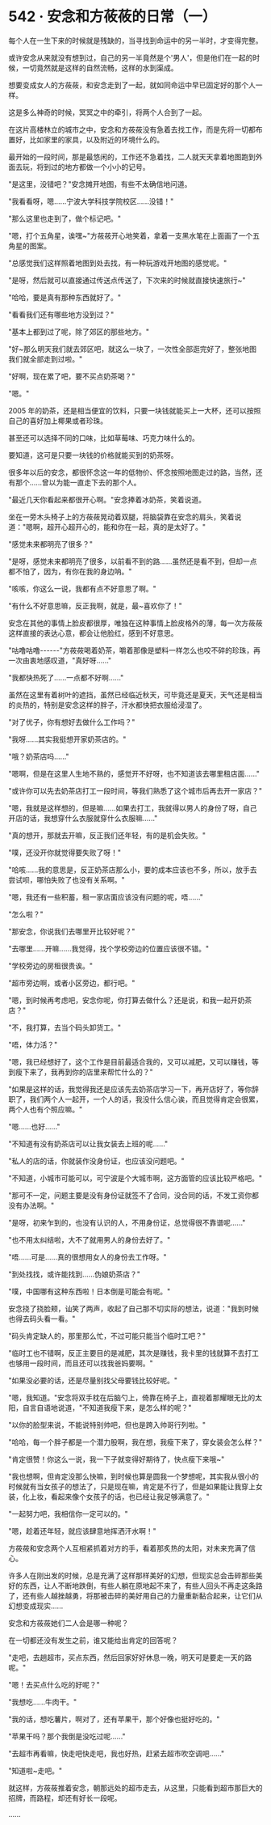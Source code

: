 <link rel="stylesheet" href="../styles/text.css" />
<h1>542 · 安念和方莜莜的日常（一）</h1>

每个人在一生下来的时候就是残缺的，当寻找到命运中的另一半时，才变得完整。

或许安念从来就没有想到过，自己的另一半竟然是个'男人'，但是他们在一起的时候，一切竟然就是这样的自然流畅，这样的水到渠成。

想要变成女人的方莜莜，和安念走到了一起，就如同命运中早已固定好的那个人一样。

这是多么神奇的时候，冥冥之中的牵引，将两个人合到了一起。

在这片高楼林立的城市之中，安念和方莜莜没有急着去找工作，而是先将一切都布置好，比如家里的家具，以及附近的环境什么的。

最开始的一段时间，那是最悠闲的，工作还不急着找，二人就天天拿着地图跑到外面去玩，将到过的地方都做一个小小的记号。

"是这里，没错吧？"安念摊开地图，有些不太确信地问道。

"我看看呀，嗯......宁波大学科技学院校区......没错！"

"那么这里也走到了，做个标记吧。"

"嗯，打个五角星，诶嘿\~"方莜莜开心地笑着，拿着一支黑水笔在上面画了一个五角星的图案。

"总感觉我们这样照着地图到处去找，有一种玩游戏开地图的感觉呢。"

"是呀，然后就可以直接通过传送点传送了，下次来的时候就直接快速旅行\~"

"哈哈，要是真有那种东西就好了。"

"看看我们还有哪些地方没到过？"

"基本上都到过了呢，除了郊区的那些地方。"

"好\~那么明天我们就去郊区吧，就这么一块了，一次性全部逛完好了，整张地图我们就全部走到过啦。"

"好啊，现在累了吧，要不买点奶茶喝？"

"嗯。"

2005 年的奶茶，还是相当便宜的饮料，只要一块钱就能买上一大杯，还可以按照自己的喜好加上椰果或者珍珠。

甚至还可以选择不同的口味，比如草莓味、巧克力味什么的。

要知道，这可是只要一块钱的价格就能买到的奶茶呀。

很多年以后的安念，都很怀念这一年的低物价、怀念按照地图走过的路，当然，还有那个......曾以为能一直走下去的那个人。

"最近几天你看起来都很开心啊。"安念捧着冰奶茶，笑着说道。

坐在一旁木头椅子上的方莜莜晃动着双腿，将脑袋靠在安念的肩头，笑着说道："嗯啊，超开心超开心的，能和你在一起，真的是太好了。"

"感觉未来都明亮了很多？"

"是呀，感觉未来都明亮了很多，以前看不到的路......虽然还是看不到，但却一点都不怕了，因为，有你在我的身边呐。"

"咳咳，你这么一说，我都有点不好意思了啊。"

"有什么不好意思嘛，反正我啊，就是，最\~喜欢你了！"

安念在其他的事情上脸皮都很厚，唯独在这种事情上脸皮格外的薄，每一次方莜莜这样直接的表达心意，都会让他脸红，感到不好意思。

"咕噜咕噜------"方莜莜喝着奶茶，嚼着那像是塑料一样怎么也咬不碎的珍珠，再一次由衷地感叹道，"真好呀......"

"我都快热死了......一点都不好啊......"

虽然在这里有着树叶的遮挡，虽然已经临近秋天，可毕竟还是夏天，天气还是相当的炎热的，特别是安念这样的胖子，汗水都快把衣服给浸湿了。

"对了优子，你有想好去做什么工作吗？"

"我呀......其实我挺想开家奶茶店的。"

"哦？奶茶店吗......"

"嗯啊，但是在这里人生地不熟的，感觉开不好呀，也不知道该去哪里租店面......"

"或许你可以先去奶茶店打工一段时间，等我们熟悉了这个城市后再去开一家店？"

"嗯，我就是这样想的，但是嘛......如果去打工，我就得以男人的身份了呀，自己开店的话，我想穿什么衣服就穿什么衣服嘛......"

"真的想开，那就去开嘛，反正我们还年轻，有的是机会失败。"

"噗，还没开你就觉得要失败了呀！"

"哈咳......我的意思是，反正奶茶店那么小，要的成本应该也不多，所以，放手去尝试呗，哪怕失败了也没有关系啊。"

"嗯，我还有一些积蓄，租一家店面应该没有问题的呢，唔......"

"怎么啦？"

"那安念，你说我们去哪里开比较好呢？"

"去哪里......开嘛......我觉得，找个学校旁边的位置应该很不错。"

"学校旁边的房租很贵诶。"

"超市旁边啊，或者小区旁边，都行吧。"

"嗯，到时候再考虑吧，安念你呢，你打算去做什么？还是说，和我一起开奶茶店？"

"不，我打算，去当个码头卸货工。"

"唔，体力活？"

"嗯，我已经想好了，这个工作是目前最适合我的，又可以减肥，又可以赚钱，等到瘦下来了，我再到你的店里来帮忙什么的？"

"如果是这样的话，我觉得我还是应该先去奶茶店学习一下，再开店好了，等你辞职了，我们两个人一起开，一个人的话，我没什么信心诶，而且觉得肯定会很累，两个人也有个照应嘛。"

"嗯......也好......"

"不知道有没有奶茶店可以让我女装去上班的呢......"

"私人的店的话，你就装作没身份证，也应该没问题吧。"

"不知道，小城市可能可以，可宁波是个大城市啊，这方面管的应该比较严格吧。"

"那可不一定，问题主要是没有身份证就签不了合同，没合同的话，不发工资你都没有办法啊。"

"是呀，初来乍到的，也没有认识的人，不用身份证，总觉得很不靠谱呢......"

"也不用太纠结啦，大不了就用男人的身份去好了。"

"唔......可是......真的很想用女人的身份去工作呀。"

"到处找找，或许能找到......伪娘奶茶店？"

"噗，中国哪有这种东西啦！日本倒是可能会有呢。"

安念挠了挠脸颊，讪笑了两声，收起了自己那不切实际的想法，说道："我到时候也得去码头看一看。"

"码头肯定缺人的，那里那么忙，不过可能只能当个临时工吧？"

"临时工也不错啊，反正主要目的是减肥，其次是赚钱，我卡里的钱就算不去打工也够用一段时间，而且还可以找我爸妈要啊。"

"如果没必要的话，还是尽量别找父母要钱比较好呢。"

"嗯，我知道。"安念将双手枕在后脑勺上，倚靠在椅子上，直视着那耀眼无比的太阳，自言自语地说道，"不知道我瘦下来，是怎么样的呢？"

"以你的脸型来说，不能说特别帅吧，但也是跨入帅哥行列啦。"

"哈哈，每一个胖子都是一个潜力股啊，我在想，我瘦下来了，穿女装会怎么样？"

"肯定很赞！你这么一说，我一下子就变得好期待了，快点瘦下来哦\~"

"我也想啊，但肯定没那么快嘛，到时候也算是圆我一个梦想呢，其实我从很小的时候就有当女孩子的想法了，只是现在嘛，肯定是不行了，但是如果能让我穿上女装，化上妆，看起来像个女孩子的话，也已经让我足够满意了。"

"一起努力吧，我相信你一定可以的。"

"嗯，趁着还年轻，就应该肆意地挥洒汗水啊！"

方莜莜和安念两个人互相紧抓着对方的手，看着那炙热的太阳，对未来充满了信心。

许多人在刚出发的时候，总是充满了这样那样美好的幻想，但现实总会击碎那些美好的东西，让人不断地跌倒，有些人躺在原地起不来了，有些人回头不再走这条路了，还有些人越挫越勇，将那被击碎的美好用自己的力量重新黏合起来，让它们从幻想变成现实......

安念和方莜莜她们二人会是哪一种呢？

在一切都还没有发生之前，谁又能给出肯定的回答呢？

"走吧，去趟超市，买点东西，然后回家好好休息一晚，明天可是要走一天的路呢。"

"嗯！去买点什么吃的好呢？"

"我想吃......牛肉干。"

"我的话，想吃薯片，啊对了，还有苹果干，那个好像也挺好吃的。"

"苹果干吗？那个我倒是没吃过呢......"

"去超市再看嘛，快走吧快走吧，我也好热，赶紧去超市吹空调吧......"

"知道啦\~走吧。"

就这样，方莜莜推着安念，朝那远处的超市走去，从这里，只能看到超市那巨大的招牌，而路程，却还有好长一段呢。

......
